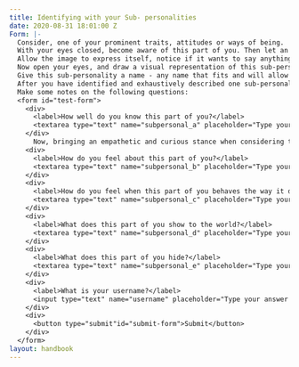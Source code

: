```yaml
---
title: Identifying with your Sub- personalities
date: 2020-08-31 18:01:00 Z
Form: |-
  Consider, one of your prominent traits, attitudes or ways of being.
  With your eyes closed, become aware of this part of you. Then let an image emerge that represents this part of you.  It may be a person, an object, an animal or a symbol. Allow the image to become clearer without judging or wanting to change it. Bring a curious attitude to the image, noticing how it is behaving, what it is wearing, it’s posture and general attitude.
  Allow the image to express itself, notice if it wants to say anything or not. What feelings does it give off? You can speak to this part of you and ask it what it wants. Notice if it responds.
  Now open your eyes, and draw a visual representation of this sub-personality and record in a notebook everything that happened so far.
  Give this sub-personality a name - any name that fits and will allow you to identify it in the future. Some examples are: The complainer, the artist, the skeptic, the insecure one, the know it all.
  After you have identified and exhaustively described one sub-personality you can go on to the others. But take your time and work on each one alone until you feel finished. The process requires picking a few more of your prominent traits, attitudes or motives and going through steps 1 to 5 for each one.
  Make some notes on the following questions:
  <form id="test-form">
    <div>
      <label>How well do you know this part of you?</label>
      <textarea type="text" name="subpersonal_a" placeholder="Type your answer here"/></textarea>
    </div>
      Now, bringing an empathetic and curious stance when considering the situation, consider the following questions.
    <div>
      <label>How do you feel about this part of you?</label>
      <textarea type="text" name="subpersonal_b" placeholder="Type your answer here"/></textarea>
    </div>
    <div>
      <label>How do you feel when this part of you behaves the way it does in the world?</label>
      <textarea type="text" name="subpersonal_c" placeholder="Type your answer here"/></textarea>
    </div>
    <div>
      <label>What does this part of you show to the world?</label>
      <textarea type="text" name="subpersonal_d" placeholder="Type your answer here"/></textarea>
    </div>
    <div>
      <label>What does this part of you hide?</label>
      <textarea type="text" name="subpersonal_e" placeholder="Type your answer here"/></textarea>
    </div>
    <div>
      <label>What is your username?</label>
      <input type="text" name="username" placeholder="Type your answer here"/></input>
    </div>
    <div>
      <button type="submit"id="submit-form">Submit</button>
    </div>
  </form>
layout: handbook
---
```


